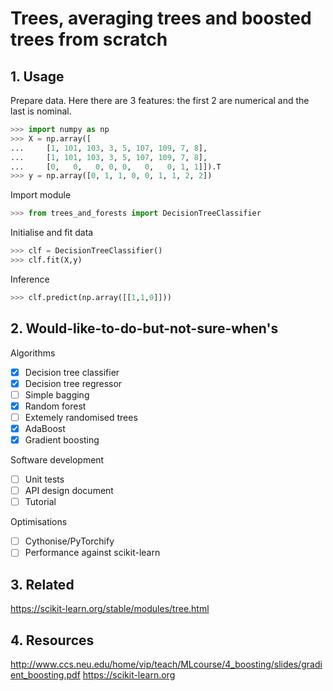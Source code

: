 # Trees, averaging trees and boosted trees from scratch

## 1. Usage

Prepare data. Here there are 3 features: the first 2 are numerical and the last is nominal.

```python
>>> import numpy as np
>>> X = np.array([
...     [1, 101, 103, 3, 5, 107, 109, 7, 8],
...     [1, 101, 103, 3, 5, 107, 109, 7, 8],
...     [0,   0,   0, 0, 0,   0,   0, 1, 1]]).T
>>> y = np.array([0, 1, 1, 0, 0, 1, 1, 2, 2])
```

Import module

```python
>>> from trees_and_forests import DecisionTreeClassifier
```

Initialise and fit data

```python
>>> clf = DecisionTreeClassifier()
>>> clf.fit(X,y)
```

Inference

```python
>>> clf.predict(np.array([[1,1,0]]))
```

## 2. Would-like-to-do-but-not-sure-when's

Algorithms

- [X] Decision tree classifier
- [X] Decision tree regressor
- [ ] Simple bagging
- [X] Random forest
- [ ] Extemely randomised trees
- [X] AdaBoost
- [X] Gradient boosting

Software development

- [ ] Unit tests
- [ ] API design document
- [ ] Tutorial

Optimisations

- [ ] Cythonise/PyTorchify
- [ ] Performance against scikit-learn

## 3. Related

https://scikit-learn.org/stable/modules/tree.html

## 4. Resources

http://www.ccs.neu.edu/home/vip/teach/MLcourse/4_boosting/slides/gradient_boosting.pdf
https://scikit-learn.org
